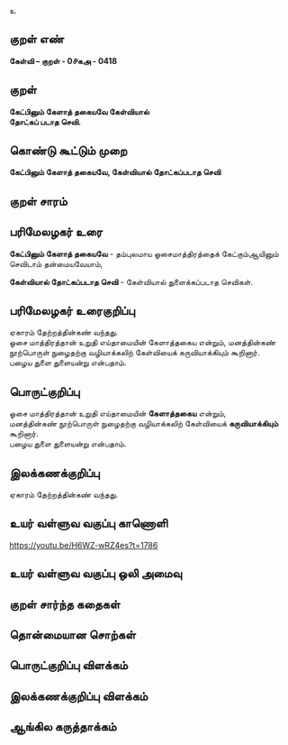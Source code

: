 உ

## குறள் எண் 

**கேள்வி – குறள் - 0௪கஅ - 0418**  

## குறள் 

**கேட்பினும் கேளாத் தகையவே கேள்வியால்  
தோட்கப் படாத செவி.**

## கொண்டு கூட்டும் முறை

**கேட்பினும் கேளாத் தகையவே, கேள்வியால் தோட்கப்படாத செவி** 

## குறள் சாரம் 


## பரிமேலழகர் உரை

**கேட்பினும் கேளாத் தகையவே** - தம்புலமாய ஓசைமாத்திரத்தைக் கேட்கும்ஆயினும் செவிடாம் தன்மையவேயாம்,   

**கேள்வியால் தோட்கப்படாத செவி** - கேள்வியால் துளைக்கப்படாத செவிகள்.  

## பரிமேலழகர் உரைகுறிப்பு   

ஏகாரம் தேற்றத்தின்கண் வந்தது.  
ஓசை மாத்திரத்தான் உறுதி எய்தாமையின் கேளாத்தகைய என்றும், மனத்தின்கண் நூற்பொருள் நுழைதற்கு வழியாக்கலிற் கேள்வியைக் கருவியாக்கியும் கூறினார்.  
பழைய துளை துளையன்று என்பதாம்.   

## பொருட்குறிப்பு 
  
ஓசை மாத்திரத்தான் உறுதி எய்தாமையின் **கேளாத்தகைய** என்றும்,  
மனத்தின்கண் நூற்பொருள் நுழைதற்கு வழியாக்கலிற் கேள்வியைக் **கருவியாக்கியும்** கூறினார்.  
பழைய துளை துளையன்று என்பதாம்.   

## இலக்கணக்குறிப்பு  

ஏகாரம் தேற்றத்தின்கண் வந்தது.  

## உயர் வள்ளுவ வகுப்பு காணொளி

https://youtu.be/H6WZ-wRZ4es?t=1786

## உயர் வள்ளுவ வகுப்பு ஒலி அமைவு 

 
## குறள் சார்ந்த கதைகள் 


## தொன்மையான சொற்கள்


## பொருட்குறிப்பு விளக்கம்


## இலக்கணக்குறிப்பு விளக்கம்


## ஆங்கில கருத்தாக்கம் 


